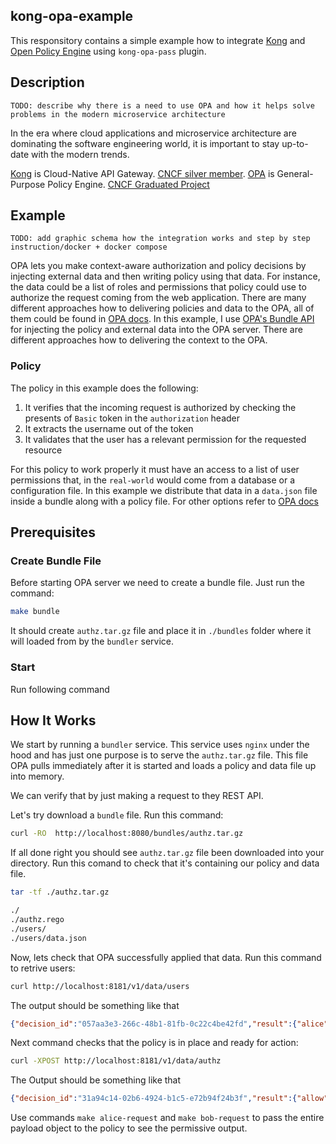 ## kong-opa-example

This responsitory contains a simple example how to integrate [Kong](https://konghq.com/) and [Open Policy Engine](https://www.openpolicyagent.org/) using `kong-opa-pass` plugin.

## Description

    TODO: describe why there is a need to use OPA and how it helps solve problems in the modern microservice architecture

In the era where cloud applications and microservice architecture are dominating the software engineering world, it is important to stay up-to-date with the modern trends.

[Kong](https://konghq.com/) is Cloud-Native API Gateway. [CNCF silver member](https://landscape.cncf.io/?selected=kong&zoom=150). [OPA](https://www.openpolicyagent.org/) is General-Purpose Policy Engine. [CNCF Graduated Project](https://landscape.cncf.io/?selected=open-policy-agent-opa&zoom=150)

## Example

    TODO: add graphic schema how the integration works and step by step instruction/docker + docker compose


OPA lets you make context-aware authorization and policy decisions by injecting external data and then writing policy using that data. For instance, the data could be a list of roles and permissions that policy could use to authorize the request coming from the web application.
There are many different approaches how to delivering policies and data to the OPA, all of them could be found in [OPA docs](https://www.openpolicyagent.org/docs/latest/external-data/). In this example, I use [OPA's Bundle API](https://www.openpolicyagent.org/docs/latest/external-data/#option-3-bundle-api) for injecting the policy and external data into the OPA server. There are different approaches how to delivering the context to the OPA.

### Policy

The policy in this example does the following:
1. It verifies that the incoming request is authorized by checking the presents of `Basic` token in the `authorization` header
2. It extracts the username out of the token
3. It validates that the user has a relevant permission for the requested resource

For this policy to work properly it must have an access to a list of user permissions that, in the `real-world` would come from a database or a configuration file. In this example we distribute that data in a `data.json` file inside a bundle along with a policy file. For other options refer to [OPA docs](https://www.openpolicyagent.org/docs/latest/external-data/)

## Prerequisites



### Create Bundle File

Before starting OPA server we need to create a bundle file. Just run the command:

```bash
make bundle
```

It should create `authz.tar.gz` file and place it in `./bundles` folder where it will loaded from by the `bundler` service.

### Start

Run following command 

## How It Works

We start by running a `bundler` service. This service uses `nginx` under the hood and has just one purpose is to serve the `authz.tar.gz` file. This file OPA pulls immediately after it is started and loads a policy and data file up into memory.

We can verify that by just making a request to they REST API.

Let's try download a `bundle` file. Run this command:

```bash
curl -RO  http://localhost:8080/bundles/authz.tar.gz
```

If all done right you should see `authz.tar.gz` file been downloaded into your directory. Run this comand to check that it's containing our policy and data file.

```bash
tar -tf ./authz.tar.gz
```
```bash
./
./authz.rego
./users/
./users/data.json
```

Now, lets check that OPA successfully applied that data. Run this command to retrive users:

```bash
curl http://localhost:8181/v1/data/users
```

The output should be something like that

```json
{"decision_id":"057aa3e3-266c-48b1-81fb-0c22c4be42fd","result":{"alice":{"permissions":["documents:*"]},"bob":{"permissions":["documents:read"]}}}
```

Next command checks that the policy is in place and ready for action:

```bash
curl -XPOST http://localhost:8181/v1/data/authz
```

The Output should be something like that

```json
{"decision_id":"31a94c14-02b6-4924-b1c5-e72b94f24b3f","result":{"allow":false,"anonymus":true}}
```

Use commands `make alice-request` and `make bob-request` to pass the entire payload object to the policy to see the permissive output.

